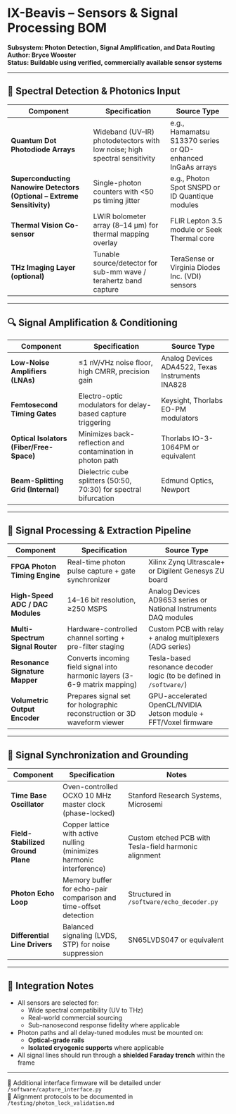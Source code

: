# IX-Beavis – Sensors & Signal Processing BOM  
**Subsystem: Photon Detection, Signal Amplification, and Data Routing**  
**Author: Bryce Wooster**  
**Status: Buildable using verified, commercially available sensor systems**

---

## 📡 Spectral Detection & Photonics Input

| Component | Specification | Source Type |
|----------|----------------|-------------|
| **Quantum Dot Photodiode Arrays** | Wideband (UV–IR) photodetectors with low noise; high spectral sensitivity | e.g., Hamamatsu S13370 series or QD-enhanced InGaAs arrays |
| **Superconducting Nanowire Detectors (Optional – Extreme Sensitivity)** | Single-photon counters with <50 ps timing jitter | e.g., Photon Spot SNSPD or ID Quantique modules |
| **Thermal Vision Co-sensor** | LWIR bolometer array (8–14 µm) for thermal mapping overlay | FLIR Lepton 3.5 module or Seek Thermal core |
| **THz Imaging Layer (optional)** | Tunable source/detector for sub-mm wave / terahertz band capture | TeraSense or Virginia Diodes Inc. (VDI) sensors |

---

## 🔍 Signal Amplification & Conditioning

| Component | Specification | Source Type |
|----------|----------------|-------------|
| **Low-Noise Amplifiers (LNAs)** | ≤1 nV/√Hz noise floor, high CMRR, precision gain | Analog Devices ADA4522, Texas Instruments INA828 |
| **Femtosecond Timing Gates** | Electro-optic modulators for delay-based capture triggering | Keysight, Thorlabs EO-PM modulators |
| **Optical Isolators (Fiber/Free-Space)** | Minimizes back-reflection and contamination in photon path | Thorlabs IO-3-1064PM or equivalent |
| **Beam-Splitting Grid (Internal)** | Dielectric cube splitters (50:50, 70:30) for spectral bifurcation | Edmund Optics, Newport |

---

## 🧠 Signal Processing & Extraction Pipeline

| Component | Specification | Source Type |
|----------|----------------|-------------|
| **FPGA Photon Timing Engine** | Real-time photon pulse capture + gate synchronizer | Xilinx Zynq Ultrascale+ or Digilent Genesys ZU board |
| **High-Speed ADC / DAC Modules** | 14–16 bit resolution, ≥250 MSPS | Analog Devices AD9653 series or National Instruments DAQ modules |
| **Multi-Spectrum Signal Router** | Hardware-controlled channel sorting + pre-filter staging | Custom PCB with relay + analog multiplexers (ADG series) |
| **Resonance Signature Mapper** | Converts incoming field signal into harmonic layers (3-6-9 matrix mapping) | Tesla-based resonance decoder logic (to be defined in `/software/`) |
| **Volumetric Output Encoder** | Prepares signal set for holographic reconstruction or 3D waveform viewer | GPU-accelerated OpenCL/NVIDIA Jetson module + FFT/Voxel firmware |

---

## 🔄 Signal Synchronization and Grounding

| Component | Specification | Notes |
|----------|----------------|-------|
| **Time Base Oscillator** | Oven-controlled OCXO 10 MHz master clock (phase-locked) | Stanford Research Systems, Microsemi |
| **Field-Stabilized Ground Plane** | Copper lattice with active nulling (minimizes harmonic interference) | Custom etched PCB with Tesla-field harmonic alignment |
| **Photon Echo Loop** | Memory buffer for echo-pair comparison and time-offset detection | Structured in `/software/echo_decoder.py` |
| **Differential Line Drivers** | Balanced signaling (LVDS, STP) for noise suppression | SN65LVDS047 or equivalent |

---

## 📎 Integration Notes

- All sensors are selected for:
  - Wide spectral compatibility (UV to THz)
  - Real-world commercial sourcing
  - Sub-nanosecond response fidelity where applicable
- Photon paths and all delay-tuned modules must be mounted on:
  - **Optical-grade rails**
  - **Isolated cryogenic supports** where applicable
- All signal lines should run through a **shielded Faraday trench** within the frame

---

📌 Additional interface firmware will be detailed under `/software/capture_interface.py`  
📌 Alignment protocols to be documented in `/testing/photon_lock_validation.md`

